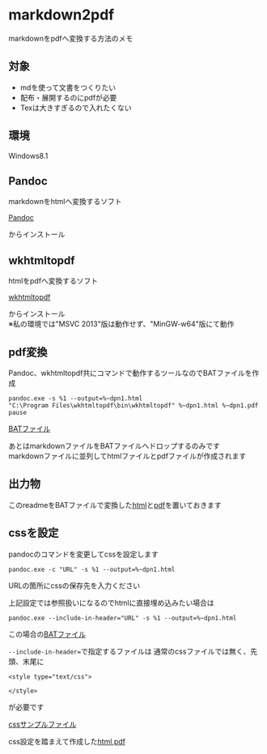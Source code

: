 # markdown2pdf

markdownをpdfへ変換する方法のメモ

## 対象
+ mdを使って文書をつくりたい
+ 配布・展開するのにpdfが必要
+ Texは大きすぎるので入れたくない

## 環境

Windows8.1

## Pandoc

markdownをhtmlへ変換するソフト  

[Pandoc](http://pandoc.org/)

からインストール

## wkhtmltopdf

htmlをpdfへ変換するソフト  

[wkhtmltopdf](http://wkhtmltopdf.org/)

からインストール  
※私の環境では"MSVC 2013"版は動作せず、"MinGW-w64"版にて動作  

## pdf変換

Pandoc、wkhtmltopdf共にコマンドで動作するツールなのでBATファイルを作成

```
pandoc.exe -s %1 --output=%~dpn1.html
"C:\Program Files\wkhtmltopdf\bin\wkhtmltopdf" %~dpn1.html %~dpn1.pdf
pause
```
[BATファイル](markdown2pdf.bat)

あとはmarkdownファイルをBATファイルへドロップするのみです  
markdownファイルに並列してhtmlファイルとpdfファイルが作成されます  

## 出力物

このreadmeをBATファイルで変換した[html](README.html)と[pdf](README.pdf)を置いておきます

## cssを設定

pandocのコマンドを変更してcssを設定します  

```
pandoc.exe -c "URL" -s %1 --output=%~dpn1.html
```

URLの箇所にcssの保存先を入力ください  

上記設定では参照扱いになるのでhtmlに直接埋め込みたい場合は  

```
pandoc.exe --include-in-header="URL" -s %1 --output=%~dpn1.html
```

この場合の[BATファイル](markdown2pdf-css.bat)

`--include-in-header=`で指定するファイルは
通常のcssファイルでは無く、先頭、末尾に

```
<style type="text/css">
```

```
</style>
```

が必要です  

[cssサンプルファイル](CSS.css)  

css設定を踏まえて作成した[html](READMEｰcss.html),[pdf](README-css.pdf)  
